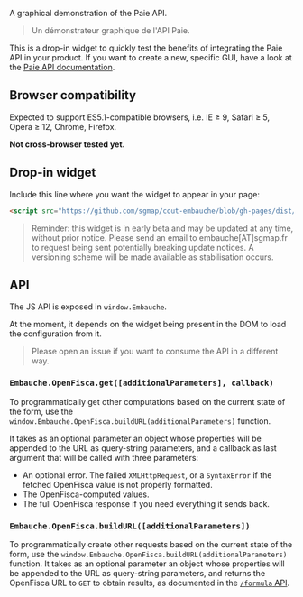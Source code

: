 A graphical demonstration of the Paie API.

> Un démonstrateur graphique de l'API Paie.


This is a drop-in widget to quickly test the benefits of integrating the Paie API in your product. If you want to create a new, specific GUI, have a look at the [Paie API documentation](http://embauche.sgmap.fr).


Browser compatibility
---------------------

Expected to support ES5.1-compatible browsers, i.e. IE ≥ 9, Safari ≥ 5, Opera ≥ 12, Chrome, Firefox.

**Not cross-browser tested yet.**


Drop-in widget
--------------

Include this line where you want the widget to appear in your page:

```html
<script src="https://github.com/sgmap/cout-embauche/blob/gh-pages/dist/cout-embauche-widget.js"></script>
```

> Reminder: this widget is in early beta and may be updated at any time, without prior notice. Please send an email to embauche[AT]sgmap.fr to request being sent potentially breaking update notices.
> A versioning scheme will be made available as stabilisation occurs.


API
---

The JS API is exposed in `window.Embauche`.

At the moment, it depends on the widget being present in the DOM to load the configuration from it.

> Please open an issue if you want to consume the API in a different way.


### `Embauche.OpenFisca.get([additionalParameters], callback)`

To programmatically get other computations based on the current state of the form, use the `window.Embauche.OpenFisca.buildURL(additionalParameters)` function.

It takes as an optional parameter an object whose properties will be appended to the URL as query-string parameters, and a callback as last argument that will be called with three parameters:

- An optional error. The failed `XMLHttpRequest`, or a `SyntaxError` if the fetched OpenFisca value is not properly formatted.
- The OpenFisca-computed values.
- The full OpenFisca response if you need everything it sends back.


### `Embauche.OpenFisca.buildURL([additionalParameters])`

To programmatically create other requests based on the current state of the form, use the `window.Embauche.OpenFisca.buildURL(additionalParameters)` function. It takes as an optional parameter an object whose properties will be appended to the URL as query-string parameters, and returns the OpenFisca URL to `GET` to obtain results, as documented in the [`/formula` API](http://embauche.sgmap.fr/api/doc).
